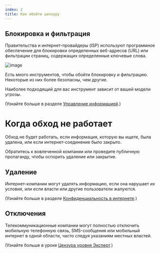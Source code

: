```yaml
---
index: 2
title: Как обойти цензуру
---
```

## Блокировка и фильтрация

Правительства и интернет-провайдеры (ISP) используют программное обеспечение для блокировки определенных веб-адресов (URL) или фильтрации страниц, содержащих определенные ключевые слова.

![image](internetb1.png)

Есть много инструментов, чтобы обойти блокировку и фильтрацию. Некоторые из них более безопасны, чем другие.

Наиболее подходящий для вас инструмент зависит от вашей модели угрозы.

(Узнайте больше в разделе [Управление информацией](umbrella://information/managing-information).)

# Когда обход не работает

Обход не будет работать, если информация, которую вы ищете, была удалена, или если интернет-соединение было закрыто.

Обратитесь к вовлеченной компании или проведите публичную пропаганду, чтобы оспорить удаление или закрытие.

## Удаление

Интернет-компании могут удалять информацию, если она нарушает их условия, или если власти или другие пользователи жалуются.

(Узнайте больше в разделе [Конфиденциальность в интернете](umbrella://communications/online-privacy).)

## Отключения

Телекоммуникационные компании могут полностью отключить мобильную телефонную связь, SMS-сообщения или мобильный интернет в одной области, часто следуя указаниям местных властей.

(Узнайте больше в уроке [Цензура уровня Эксперт](umbrella://communications/censorship/expert).)